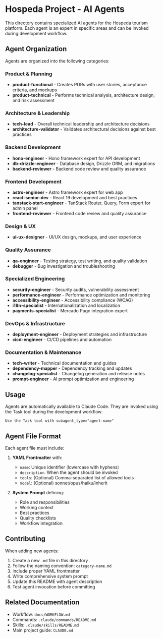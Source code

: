# Hospeda Project - AI Agents

This directory contains specialized AI agents for the Hospeda tourism platform. Each agent is an expert in specific areas and can be invoked during development workflow.

## Agent Organization

Agents are organized into the following categories:

### Product & Planning

- **product-functional** - Creates PDRs with user stories, acceptance criteria, and mockups
- **product-technical** - Performs technical analysis, architecture design, and risk assessment

### Architecture & Leadership

- **tech-lead** - Overall technical leadership and architecture decisions
- **architecture-validator** - Validates architectural decisions against best practices

### Backend Development

- **hono-engineer** - Hono framework expert for API development
- **db-drizzle-engineer** - Database design, Drizzle ORM, and migrations
- **backend-reviewer** - Backend code review and quality assurance

### Frontend Development

- **astro-engineer** - Astro framework expert for web app
- **react-senior-dev** - React 19 development and best practices
- **tanstack-start-engineer** - TanStack Router, Query, Form expert for admin panel
- **frontend-reviewer** - Frontend code review and quality assurance

### Design & UX

- **ui-ux-designer** - UI/UX design, mockups, and user experience

### Quality Assurance

- **qa-engineer** - Testing strategy, test writing, and quality validation
- **debugger** - Bug investigation and troubleshooting

### Specialized Engineering

- **security-engineer** - Security audits, vulnerability assessment
- **performance-engineer** - Performance optimization and monitoring
- **accessibility-engineer** - Accessibility compliance (WCAG)
- **i18n-specialist** - Internationalization and localization
- **payments-specialist** - Mercado Pago integration expert

### DevOps & Infrastructure

- **deployment-engineer** - Deployment strategies and infrastructure
- **cicd-engineer** - CI/CD pipelines and automation

### Documentation & Maintenance

- **tech-writer** - Technical documentation and guides
- **dependency-mapper** - Dependency tracking and updates
- **changelog-specialist** - Changelog generation and release notes
- **prompt-engineer** - AI prompt optimization and engineering

## Usage

Agents are automatically available to Claude Code. They are invoked using the Task tool during the development workflow:

```
Use the Task tool with subagent_type="agent-name"
```

## Agent File Format

Each agent file must include:

1. **YAML Frontmatter** with:
   - `name`: Unique identifier (lowercase with hyphens)
   - `description`: When the agent should be invoked
   - `tools`: (Optional) Comma-separated list of allowed tools
   - `model`: (Optional) sonnet/opus/haiku/inherit

2. **System Prompt** defining:
   - Role and responsibilities
   - Working context
   - Best practices
   - Quality checklists
   - Workflow integration

## Contributing

When adding new agents:

1. Create a new `.md` file in this directory
2. Follow the naming convention: `category-name.md`
3. Include proper YAML frontmatter
4. Write comprehensive system prompt
5. Update this README with agent description
6. Test agent invocation before committing

## Related Documentation

- Workflow: `docs/WORKFLOW.md`
- Commands: `.claude/commands/README.md`
- Skills: `.claude/skills/README.md`
- Main project guide: `CLAUDE.md`
